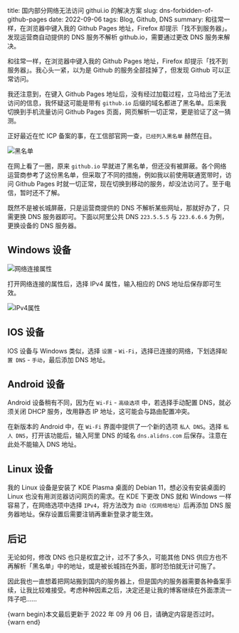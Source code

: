 title: 国内部分网络无法访问 githui.io 的解决方案
slug:  dns-forbidden-of-github-pages
date: 2022-09-06
tags: Blog, Github, DNS
summary: 和往常一样，在浏览器中键入我的 Github Pages 地址，Firefox 却提示「找不到服务器」。发现运营商自动提供的 DNS 服务不解析 github.io，需要通过更改 DNS 服务来解决。

和往常一样，在浏览器中键入我的 Github Pages 地址，Firefox 却提示「找不到服务器」。我心头一紧，以为是 Github 的服务全部挂掉了，但发现 Github 可以正常访问。

我还注意到，在键入 Github Pages 地址后，没有经过加载过程，立马给出了无法访问的信息，我怀疑这可能是带有 `github.io` 后缀的域名都进了黑名单。后来我切换到手机流量访问 Github Pages 页面，网页解析一切正常，更是验证了这一猜测。

正好最近在忙 ICP 备案的事，在工信部官网一查，`已经列入黑名单` 赫然在目。

![黑名单](https://storage.live.com/items/4D18B16B8E0B1EDB!7550?authkey=ALYpzW-ZQ_VBXTU)

在网上看了一圈，原来 `github.io` 早就进了黑名单，但还没有被屏蔽。各个网络运营商参考了这份黑名单，但采取了不同的措施，例如我以前使用联通宽带时，访问 Github Pages 时就一切正常，现在切换到移动的服务，却没法访问了。至于电信，暂时还不了解。

既然不是被长城屏蔽，只是运营商提供的 DNS 不解析某些网址，那就好办了，只需更换 DNS 服务器即可。下面以阿里公共 DNS `223.5.5.5` 与 `223.6.6.6` 为例，更换设备的 DNS 服务器。

## Windows 设备

![网络连接属性](https://storage.live.com/items/4D18B16B8E0B1EDB!7551?authkey=ALYpzW-ZQ_VBXTU)

打开网络连接的属性后，选择 IPv4 属性，输入相应的 DNS 地址后保存即可生效。

![IPv4属性](https://storage.live.com/items/4D18B16B8E0B1EDB!7552?authkey=ALYpzW-ZQ_VBXTU)

## IOS 设备

IOS 设备与 Windows 类似，选择 `设置` - `Wi-Fi`，选择已连接的网络，下划选择`配置 DNS` - `手动`，最后添加 DNS 地址。

## Android 设备

Android 设备稍有不同，因为在 `Wi-Fi` - `高级选项` 中，若选择手动配置 DNS，就必须关闭 DHCP 服务，改用静态 IP 地址，这可能会与路由配置冲突。

在新版本的 Android 中，在 `Wi-Fi` 界面中提供了一个新的选项 `私人 DNS`。选择 `私人 DNS`，打开该功能后，输入阿里 DNS 的域名 `dns.alidns.com` 后保存。注意在此处不能输入 DNS 地址。

## Linux 设备

我的 Linux 设备是安装了 KDE Plasma 桌面的 Debian 11，想必没有安装桌面的 Linux 也没有用浏览器访问网页的需求。在 KDE 下更改 DNS 就和 Windows 一样容易了，在网络选项中选择 `IPv4`，将方法改为 `自动（仅网络地址）`后再添加 DNS 服务器地址。保存设置后需要注销再重新登录才能生效。

## 后记

无论如何，修改 DNS 也只是权宜之计，过不了多久，可能其他 DNS 供应方也不再解析「黑名单」中的地址，或是被长城挡在外面，那时恐怕就无计可施了。

因此我也一直想着把网站搬到国内的服务器上，但是国内的服务器需要各种备案手续，让我比较难接受。考虑种种因素之后，决定还是让我的博客继续在外面漂流一阵子吧……

{warn begin}本文最后更新于 2022 年 09 月 06 日，请确定内容是否过时。{warn end}